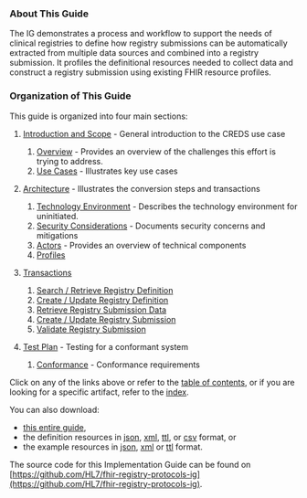 ### About This Guide
The IG demonstrates a process and workflow to support the needs of clinical registries to define how registry submissions can be automatically extracted from multiple data sources and combined into a registry submission. It profiles the definitional resources needed to collect data and construct a registry submission using existing FHIR resource profiles.

### Organization of This Guide
This guide is organized into four main sections:
1. [Introduction and Scope](introduction.html) - General introduction to the CREDS use case
   1. [Overview](overview.html) - Provides an overview of the challenges this effort is trying to address.
   1. [Use Cases](use_cases.html) - Illustrates key use cases

2. [Architecture](Architecture_and_Implementation.html) - Illustrates the conversion steps and transactions
   1. [Technology Environment](technology_environment.html) - Describes the technology environment for uninitiated.
   2. [Security Considerations](security_considerations.html) - Documents security concerns and mitigations
   3. [Actors](actors.html) - Provides an overview of technical components
   4. [Profiles](profiles_and_extensions.html)

3. [Transactions](transactions.html)
   1. [Search / Retrieve Registry Definition ](transaction-SRRD.html)
   2. [Create / Update Registry Definition ](transaction-CURD.html)
   3. [Retrieve Registry Submission Data ](transaction-RRSD.html)
   4. [Create / Update Registry Submission ](transaction-CURS.html)
   5. [Validate Registry Submission ](transaction-VRS.html)

4. [Test Plan](test_plan.html) - Testing for a conformant system
   1. [Conformance](conformance.html) - Conformance requirements

Click on any of the links above or refer to the [table of contents](toc.html), or if you are looking for a specific artifact, refer to the [index](artifacts.html).

You can also download:

* [this entire guide](full-ig.zip),
* the definition resources in [json](definitions.json.zip), [xml](definitions.xml.zip), [ttl](definitions.ttl.zip), or [csv](csvs.zip) format, or
* the example resources in [json](examples.json.zip), [xml](examples.xml.zip) or [ttl](examples.ttl.zip) format.

The source code for this Implementation Guide can be found on
[https://github.com/HL7/fhir-registry-protocols-ig](https://github.com/HL7/fhir-registry-protocols-ig).
